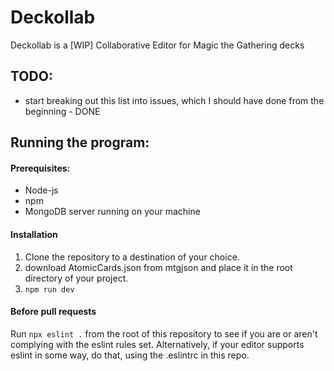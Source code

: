 # Deckollab
Deckollab is a [WIP] Collaborative Editor for Magic the Gathering decks

## TODO:
* start breaking out this list into issues, which I should have done from the beginning - DONE

## Running the program:
#### Prerequisites: 
* Node-js
* npm
* MongoDB server running on your machine
#### Installation
1. Clone the repository to a destination of your choice. 
2. download AtomicCards.json from mtgjson and place it in the root directory of your project.
3. `npm run dev` 
#### Before pull requests
Run
`npx eslint .` 
from the root of this repository to see if you are or aren't complying with the eslint rules set. Alternatively, if your editor supports eslint in some way, do that, using the .eslintrc in this repo.

